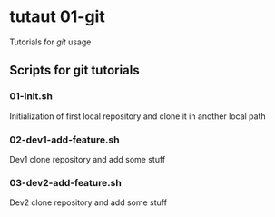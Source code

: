 # tutaut 01-git
Tutorials for *git* usage

## Scripts for git tutorials

### 01-init.sh
Initialization of first local repository and clone it in another local path

### 02-dev1-add-feature.sh
Dev1 clone repository and add some stuff

### 03-dev2-add-feature.sh
Dev2 clone repository and add some stuff

